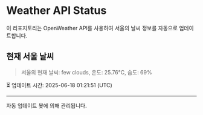 
# Weather API Status

이 리포지토리는 OpenWeather API를 사용하여 서울의 날씨 정보를 자동으로 업데이트합니다.

## 현재 서울 날씨
> 서울의 현재 날씨: few clouds, 온도: 25.76°C, 습도: 69%

⏳ 업데이트 시간: 2025-06-18 01:21:51 (UTC)

---
자동 업데이트 봇에 의해 관리됩니다.
